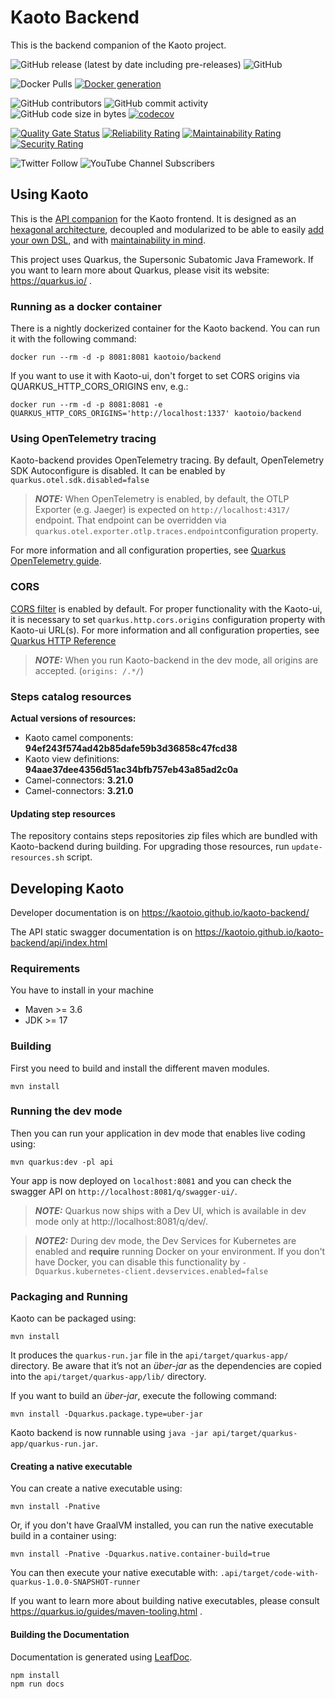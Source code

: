 # Kaoto Backend

This is the backend companion of the Kaoto project.

![GitHub release (latest by date including pre-releases)](https://img.shields.io/github/v/release/kaotoio/kaoto-backend?include_prereleases)
![GitHub](https://img.shields.io/github/license/kaotoio/kaoto-backend)

![Docker Pulls](https://img.shields.io/docker/pulls/kaotoio/frontend)
[![Docker generation](https://github.com/KaotoIO/kaoto-backend/actions/workflows/generate-docker-image.yml/badge.svg)](https://github.com/KaotoIO/kaoto-backend/actions/workflows/generate-docker-image.yml)

![GitHub contributors](https://img.shields.io/github/contributors/kaotoio/kaoto-backend)
![GitHub commit activity](https://img.shields.io/github/commit-activity/m/kaotoio/kaoto-backend)
![GitHub code size in bytes](https://img.shields.io/github/languages/code-size/KaotoIO/kaoto-backend)
[![codecov](https://codecov.io/gh/KaotoIO/kaoto-backend/branch/main/graph/badge.svg?token=7RADJHV7HT)](https://codecov.io/gh/KaotoIO/kaoto-backend)

[![Quality Gate Status](https://sonarcloud.io/api/project_badges/measure?project=KaotoIO_kaoto-backend&metric=alert_status)](https://sonarcloud.io/dashboard?id=KaotoIO_kaoto-backend)
[![Reliability Rating](https://sonarcloud.io/api/project_badges/measure?project=KaotoIO_kaoto-backend&metric=reliability_rating)](https://sonarcloud.io/summary/new_code?id=KaotoIO_kaoto-backend)
[![Maintainability Rating](https://sonarcloud.io/api/project_badges/measure?project=KaotoIO_kaoto-backend&metric=sqale_rating)](https://sonarcloud.io/summary/new_code?id=KaotoIO_kaoto-backend)
[![Security Rating](https://sonarcloud.io/api/project_badges/measure?project=KaotoIO_kaoto-backend&metric=security_rating)](https://sonarcloud.io/summary/new_code?id=KaotoIO_kaoto-backend)

![Twitter Follow](https://img.shields.io/twitter/follow/kaotoio?style=social)
![YouTube Channel Subscribers](https://img.shields.io/youtube/channel/subscribers/UCcWUAnL5sBYVFen0RMxbZ3A?style=social)

## Using Kaoto

This is the [API companion](https://kaotoio.github.io/kaoto-backend/api/index.html) for the Kaoto frontend. It is designed as an [hexagonal architecture](https://alistair.cockburn.us/hexagonal-architecture/), decoupled and modularized to be able to easily [add your own DSL](https://kaoto.io/docs/add-dsl/), and with [maintainability in mind](https://kaoto.io/docs/architecture/). 

This project uses Quarkus, the Supersonic Subatomic Java Framework. If you want to learn more about Quarkus, please visit its website: https://quarkus.io/ .

### Running as a docker container

There is a nightly dockerized container for the Kaoto backend. 
You can run it with the following command:

`docker run --rm -d -p 8081:8081 kaotoio/backend`

If you want to use it with Kaoto-ui, don't forget to set CORS origins via QUARKUS_HTTP_CORS_ORIGINS env, e.g.:

`docker run --rm -d -p 8081:8081 -e QUARKUS_HTTP_CORS_ORIGINS='http://localhost:1337' kaotoio/backend`

### Using OpenTelemetry tracing

Kaoto-backend provides OpenTelemetry tracing. By default, OpenTelemetry SDK Autoconfigure is disabled.
It can be enabled by `quarkus.otel.sdk.disabled=false` 
> **_NOTE:_**  When OpenTelemetry is enabled, by default, the OTLP Exporter (e.g. Jaeger) is expected on `http://localhost:4317/` 
> endpoint. That endpoint can be overridden via `quarkus.otel.exporter.otlp.traces.endpoint`configuration property. 

For more information and all configuration properties, see [Quarkus OpenTelemetry guide](https://quarkus.io/guides/opentelemetry).

### CORS

[CORS filter](https://quarkus.io/guides/http-reference#cors-filter) is enabled by default.
For proper functionality with the Kaoto-ui, it is necessary to set `quarkus.http.cors.origins` configuration property with Kaoto-ui URL(s).
For more information and all configuration properties, see [Quarkus HTTP Reference](https://quarkus.io/guides/http-reference#quarkus-vertx-http-config-group-cors-cors-config_configuration)
> **_NOTE:_** When you run Kaoto-backend in the dev mode, all origins are accepted. (`origins: /.*/`)

### Steps catalog resources

**Actual versions of resources:**
*   Kaoto camel components: **94ef243f574ad42b85dafe59b3d36858c47fcd38**
*   Kaoto view definitions: **94aae37dee4356d51ac34bfb757eb43a85ad2c0a**
*   Camel-connectors: **3.21.0**
*   Camel-connectors: **3.21.0**

#### Updating step resources
The repository contains steps repositories zip files which are bundled with Kaoto-backend during building.
For upgrading those resources, run `update-resources.sh` script. 

## Developing Kaoto

Developer documentation is on https://kaotoio.github.io/kaoto-backend/

The API static swagger documentation is on  https://kaotoio.github.io/kaoto-backend/api/index.html

### Requirements

You have to install in your machine

*   Maven >= 3.6
*   JDK >= 17

### Building 

First you need to build and install the different maven modules.

```shell script
mvn install
```

### Running the dev mode

Then you can run your application in dev mode that enables live coding using:

```shell script
mvn quarkus:dev -pl api
```

Your app is now deployed on `localhost:8081` and you can check the swagger 
API on `http://localhost:8081/q/swagger-ui/`.

> **_NOTE:_**  Quarkus now ships with a Dev UI, which is available in dev 
> mode only at http://localhost:8081/q/dev/.

> **_NOTE2:_**  During dev mode, the Dev Services for Kubernetes are enabled
> and **require** running Docker on your environment. If you don't have Docker,
> you can disable this functionality by `-Dquarkus.kubernetes-client.devservices.enabled=false`

### Packaging and Running

Kaoto can be packaged using:

```shell script
mvn install
```

It produces the `quarkus-run.jar` file in the `api/target/quarkus-app/` directory. Be aware that it’s not an _über-jar_ as
the dependencies are copied into the `api/target/quarkus-app/lib/` directory.

If you want to build an _über-jar_, execute the following command:

```shell script
mvn install -Dquarkus.package.type=uber-jar
```

Kaoto backend is now runnable using `java -jar api/target/quarkus-app/quarkus-run.jar`.

#### Creating a native executable

You can create a native executable using:

```shell script
mvn install -Pnative
```

Or, if you don't have GraalVM installed, you can run the native executable build in a container using:

```shell script
mvn install -Pnative -Dquarkus.native.container-build=true
```

You can then execute your native executable with: `.api/target/code-with-quarkus-1.0.0-SNAPSHOT-runner`

If you want to learn more about building native executables, please consult https://quarkus.io/guides/maven-tooling.html
.

#### Building the Documentation

Documentation is generated using [LeafDoc](https://github.com/Leaflet/Leafdoc).

```shell script
npm install
npm run docs
```
